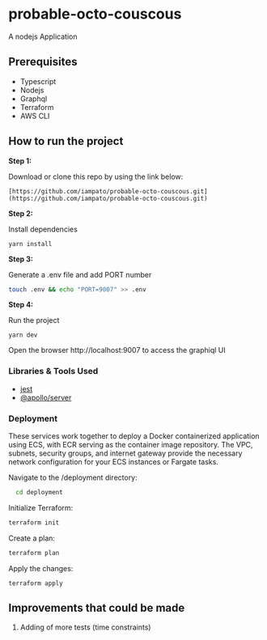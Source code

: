 # probable-octo-couscous

A nodejs Application

## Prerequisites
-  Typescript
-  Nodejs
-  Graphql
-  Terraform
-  AWS CLI

## How to run the project

**Step 1:**

Download or clone this repo by using the link below:

```
[https://github.com/iampato/probable-octo-couscous.git](https://github.com/iampato/probable-octo-couscous.git)
```

**Step 2:**

Install dependencies

```
yarn install
```

**Step 3:**

Generate a .env file and add PORT number

```bash
touch .env && echo "PORT=9007" >> .env
```

**Step 4:**

Run the project

```
yarn dev
```

Open the browser http://localhost:9007 to access the graphiql UI

### Libraries & Tools Used

* [jest](https://jestjs.io/)
* [@apollo/server]([https://jestjs.io/](https://www.apollographql.com/docs/apollo-server/))

### Deployment

These services work together to deploy a Docker containerized application using ECS, with ECR serving as the container image repository. The VPC, subnets, security groups, and internet gateway provide the necessary network configuration for your ECS instances or Fargate tasks.

Navigate to the /deployment directory:

```bash
  cd deployment
```

Initialize Terraform:

```bash
terraform init
```

Create a plan:
```bash
terraform plan 
```

Apply the changes:

```
terraform apply
```

## Improvements that could be made
1. Adding of more tests (time constraints)
